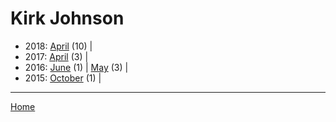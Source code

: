 # Kirk Johnson

  * 2018: 
      [April](./kirk-johnson-2018-04.md) (10) | 
  * 2017: 
      [April](./kirk-johnson-2017-04.md) (3) | 
  * 2016: 
      [June](./kirk-johnson-2016-06.md) (1) | 
      [May](./kirk-johnson-2016-05.md) (3) | 
  * 2015: 
      [October](./kirk-johnson-2015-10.md) (1) | 

----

[Home](../)
